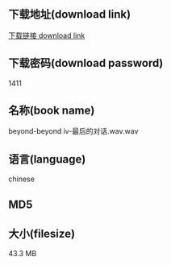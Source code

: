 ## 下载地址(download link)
[下载链接 download link](https://voluble-croquembouche-d321dc.netlify.app/?s=beyond-beyond+iv-%E6%9C%80%E5%90%8E%E7%9A%84%E5%AF%B9%E8%AF%9D.wav)

## 下载密码(download password)
1411

## 名称(book name)
beyond-beyond iv-最后的对话.wav.wav

## 语言(language)
chinese

## MD5


## 大小(filesize)
43.3 MB

